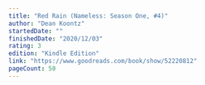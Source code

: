 ```yaml
---
title: "Red Rain (Nameless: Season One, #4)"
author: "Dean Koontz"
startedDate: ""
finishedDate: "2020/12/03"
rating: 3
edition: "Kindle Edition"
link: "https://www.goodreads.com/book/show/52220812"
pageCount: 50
---
```



